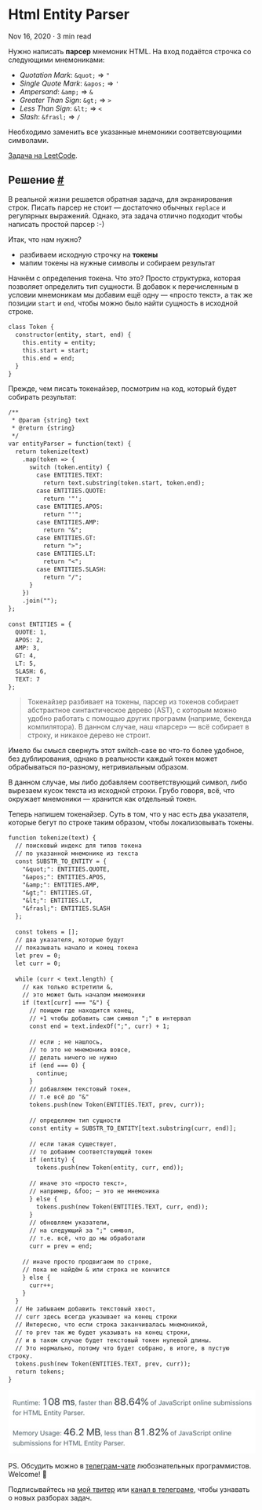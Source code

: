 Html Entity Parser
==================

Nov 16, 2020 · 3 min read

Нужно написать **парсер** мнемоник HTML. На вход подаётся строчка со следующими мнемониками:

*   _Quotation Mark_: `&quot;` => `"`
*   _Single Quote Mark_: `&apos;` => `'`
*   _Ampersand_: `&amp;` => `&`
*   _Greater Than Sign_: `&gt;` => `>`
*   _Less Than Sign_: `&lt;` => `<`
*   _Slash_: `&frasl;` => `/`

Необходимо заменить все указанные мнемоники соответсвующими символами.

[Задача на LeetCode](https://leetcode.com/problems/html-entity-parser/).

Решение [#](#решение)
---------------------

В реальной жизни решается обратная задача, для экранирования строк. Писать парсер не стоит — достаточно обычных `replace` и регулярных выражений. Однако, эта задача отлично подходит чтобы написать простой парсер :-)

Итак, что нам нужно?

*   разбиваем исходную строчку на **токены**
*   мапим токены на нужные символы и собираем результат

Начнём с определения токена. Что это? Просто структурка, которая позволяет определить тип сущности. В добавок к перечисленным в условии мнемоникам мы добавим ещё одну — «просто текст», а так же позиции `start` и `end`, чтобы можно было найти сущность в исходной строке.

    class Token {
      constructor(entity, start, end) {
        this.entity = entity;
        this.start = start;
        this.end = end;
      }
    }
    

Прежде, чем писать токенайзер, посмотрим на код, который будет собирать результат:

    /**
     * @param {string} text
     * @return {string}
     */
    var entityParser = function(text) {
      return tokenize(text)
        .map(token => {
          switch (token.entity) {
            case ENTITIES.TEXT:
              return text.substring(token.start, token.end);
            case ENTITIES.QUOTE:
              return '"';
            case ENTITIES.APOS:
              return "'";
            case ENTITIES.AMP:
              return "&";
            case ENTITIES.GT:
              return ">";
            case ENTITIES.LT:
              return "<";
            case ENTITIES.SLASH:
              return "/";
          }
        })
        .join("");
    };
    
    const ENTITIES = {
      QUOTE: 1,
      APOS: 2,
      AMP: 3,
      GT: 4,
      LT: 5,
      SLASH: 6,
      TEXT: 7
    };
    

> Токенайзер разбивает на токены, парсер из токенов собирает абстрактное синтактическое дерево (AST), с которым можно удобно работать с помощью других программ (наприме, бекенда компилятора). В данном случае, наш «парсер» — всё собирает в строку, и никакое дерево не строит.

Имело бы смысл свернуть этот switch-case во что-то более удобное, без дублирования, однако в реальности каждый токен может обрабываться по-разному, нетривиальным образом.

В данном случае, мы либо добавляем соответствующий символ, либо вырезаем кусок текста из исходной строки. Грубо говоря, всё, что окружает мнемоники — хранится как отдельный токен.

Теперь напишем токенайзер. Суть в том, что у нас есть два указателя, которые бегут по строке таким образом, чтобы локализовывать токены.

    function tokenize(text) {
      // поисковый индекс для типов токена
      // по указанной мнемонике из текста
      const SUBSTR_TO_ENTITY = {
        "&quot;": ENTITIES.QUOTE,
        "&apos;": ENTITIES.APOS,
        "&amp;": ENTITIES.AMP,
        "&gt;": ENTITIES.GT,
        "&lt;": ENTITIES.LT,
        "&frasl;": ENTITIES.SLASH
      };
    
      const tokens = [];
      // два указателя, которые будут
      // показывать начало и конец токена
      let prev = 0;
      let curr = 0;
    
      while (curr < text.length) {
        // как только встретили &,
        // это может быть началом мнемоники
        if (text[curr] === "&") {
          // поищем где находится конец,
          // +1 чтобы добавить сам символ ";" в интервал
          const end = text.indexOf(";", curr) + 1;
    
          // если ; не нашлось,
          // то это не мнемоника вовсе,
          // делать ничего не нужно
          if (end === 0) {
            continue;
          }
          // добавляем текстовый токен,
          // т.е всё до "&"
          tokens.push(new Token(ENTITIES.TEXT, prev, curr));
    
          // определяем тип сущности
          const entity = SUBSTR_TO_ENTITY[text.substring(curr, end)];
    
          // если такая существует,
          // то добавим соответствующий токен
          if (entity) {
            tokens.push(new Token(entity, curr, end));
    
          // иначе это «просто текст»,
          // например, &foo; – это не мнемоника
          } else {
            tokens.push(new Token(ENTITIES.TEXT, curr, end));
          }
          // обновляем указатели,
          // на следующий за ";" символ,
          // т.е. всё, что до мы обработали
          curr = prev = end;
    
        // иначе просто продвигаем по строке,
        // пока не найдём & или строка не кончится
        } else {
          curr++;
        }
      }
      // Не забываем добавить текстовый хвост,
      // curr здесь всегда указывает на конец строки
      // Интересно, что если строка заканчивалась мнемоникой,
      // то prev так же будет указывать на конец строки,
      // и в таком случае будет текстовый токен нулевой длины.
      // Это нормально, потому что будет собрано, в итоге, в пустую строку.
      tokens.push(new Token(ENTITIES.TEXT, prev, curr));
      return tokens;
    }
    

![](/images/html-entity-parser--result.jpg)

PS. Обсудить можно в [телеграм-чате](https://t.me/ctci_chat_ru) любознательных программистов. Welcome! 🤗

Подписывайтесь на [мой твитер](https://twitter.com/vitkarpov) или [канал в телеграме](https://t.me/coding_interviews), чтобы узнавать о новых разборах задач.